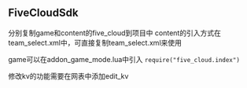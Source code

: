 ## FiveCloudSdk

分别复制game和content的five_cloud到项目中
content的引入方式在team_select.xml中，可直接复制team_select.xml来使用

game可以在addon_game_mode.lua中引入
`require("five_cloud.index")`

修改kv的功能需要在网表中添加edit_kv

